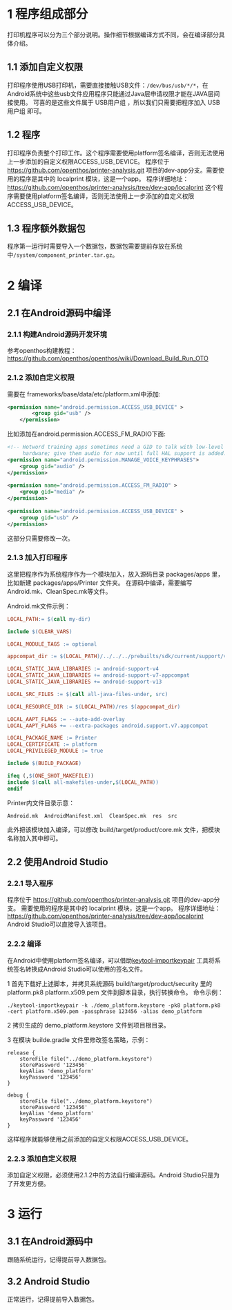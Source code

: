 # 1 程序组成部分

打印机程序可以分为三个部分说明。操作细节根据编译方式不同，会在编译部分具体介绍。

## 1.1 添加自定义权限

打印程序使用USB打印机，需要直接接触USB文件：`/dev/bus/usb/*/*`，在Android系统中这些usb文件应用程序只能通过Java层申请权限才能在JAVA层间接使用。
可喜的是这些文件属于 USB用户组 ，所以我们只需要把程序加入 USB用户组 即可。

## 1.2 程序

打印程序负责整个打印工作。这个程序需要使用platform签名编译，否则无法使用上一步添加的自定义权限ACCESS_USB_DEVICE。
程序位于 https://github.com/openthos/printer-analysis.git 项目的dev-app分支。需要使用的程序是其中的 localprint 模块，这是一个app。
程序详细地址： https://github.com/openthos/printer-analysis/tree/dev-app/localprint
这个程序需要使用platform签名编译，否则无法使用上一步添加的自定义权限ACCESS_USB_DEVICE。

## 1.3 程序额外数据包

程序第一运行时需要导入一个数据包，数据包需要提前存放在系统中`/system/component_printer.tar.gz`。

# 2 编译

## 2.1 在Android源码中编译

### 2.1.1 构建Android源码开发环境

参考openthos构建教程： https://github.com/openthos/openthos/wiki/Download_Build_Run_OTO

### 2.1.2 添加自定义权限

需要在 frameworks/base/data/etc/platform.xml中添加:
``` xml
<permission name="android.permission.ACCESS_USB_DEVICE" >
        <group gid="usb" />
    </permission>
```
比如添加在android.permission.ACCESS_FM_RADIO下面:
``` xml
<!-- Hotword training apps sometimes need a GID to talk with low-level
     hardware; give them audio for now until full HAL support is added. -->
<permission name="android.permission.MANAGE_VOICE_KEYPHRASES">
    <group gid="audio" />
</permission>
 
<permission name="android.permission.ACCESS_FM_RADIO" >
    <group gid="media" />
</permission>
 
<permission name="android.permission.ACCESS_USB_DEVICE" >
    <group gid="usb" />
</permission>
```
这部分只需要修改一次。

### 2.1.3 加入打印程序

这里把程序作为系统程序作为一个模块加入，放入源码目录 packages/apps 里，比如新建 packages/apps/Printer 文件夹。
在源码中编译，需要编写Android.mk、CleanSpec.mk等文件。

Android.mk文件示例：
``` makefile
LOCAL_PATH:= $(call my-dir)

include $(CLEAR_VARS)

LOCAL_MODULE_TAGS := optional

appcompat_dir := $(LOCAL_PATH)/../../../prebuilts/sdk/current/support/v7/appcompat/res

LOCAL_STATIC_JAVA_LIBRARIES := android-support-v4
LOCAL_STATIC_JAVA_LIBRARIES += android-support-v7-appcompat
LOCAL_STATIC_JAVA_LIBRARIES += android-support-v13

LOCAL_SRC_FILES := $(call all-java-files-under, src)

LOCAL_RESOURCE_DIR := $(LOCAL_PATH)/res $(appcompat_dir)

LOCAL_AAPT_FLAGS := --auto-add-overlay
LOCAL_AAPT_FLAGS += --extra-packages android.support.v7.appcompat

LOCAL_PACKAGE_NAME := Printer
LOCAL_CERTIFICATE := platform
LOCAL_PRIVILEGED_MODULE := true

include $(BUILD_PACKAGE)

ifeq (,$(ONE_SHOT_MAKEFILE))
include $(call all-makefiles-under,$(LOCAL_PATH))
endif

```

Printer内文件目录示意：
```
Android.mk  AndroidManifest.xml  CleanSpec.mk  res  src
```

此外把该模块加入编译，可以修改 build/target/product/core.mk 文件，把模块名称加入其中即可。

## 2.2 使用Android Studio

### 2.2.1 导入程序

程序位于 https://github.com/openthos/printer-analysis.git 项目的dev-app分支。
需要使用的程序是其中的 localprint 模块，这是一个app。
程序详细地址： https://github.com/openthos/printer-analysis/tree/dev-app/localprint
Android Studio可以直接导入该项目。

### 2.2.2 编译

在Android中使用platform签名编译，可以借助[keytool-importkeypair](https://github.com/getfatday/keytool-importkeypair) 工具将系统签名转换成Android Studio可以使用的签名文件。

1 首先下载好上述脚本，并拷贝系统源码 build/target/product/security 里的 platform.pk8 platform.x509.pem 文件到脚本目录，执行转换命令。
命令示例：
```
./keytool-importkeypair -k ./demo_platform.keystore -pk8 platform.pk8 -cert platform.x509.pem -passphrase 123456 -alias demo_platform
```

2 拷贝生成的 demo_platform.keystore 文件到项目根目录。

3 在模块 builde.gradle 文件里修改签名策略，示例：
```
release {
    storeFile file("../demo_platform.keystore")
    storePassword '123456'
    keyAlias 'demo_platform'
    keyPassword '123456'
}

debug {
    storeFile file("../demo_platform.keystore")
    storePassword '123456'
    keyAlias 'demo_platform'
    keyPassword '123456'
}
```

这样程序就能够使用之前添加的自定义权限ACCESS_USB_DEVICE。

### 2.2.3 添加自定义权限

添加自定义权限，必须使用2.1.2中的方法自行编译源码。Android Studio只是为了开发更方便。

# 3 运行

## 3.1 在Android源码中

跟随系统运行，记得提前导入数据包。

## 3.2 Android Studio

正常运行，记得提前导入数据包。



